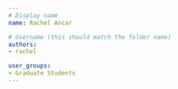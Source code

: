 ```yaml
---
# Display name
name: Rachel Ancar

# Username (this should match the folder name)
authors:
- rachel

user_groups:
- Graduate Students 
---
```

